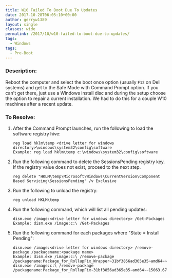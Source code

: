 ```yaml
---
title: W10 Failed To Boot Due To Updates
date: 2017-10-28T06:05:10+00:00
author: gerryw1389
layout: single
classes: wide
permalink: /2017/10/w10-failed-to-boot-due-to-updates/
tags:
  - Windows
tags:
  - Pre-Boot
---
```

<!--more-->

### Description:

Reboot the computer and select the boot once option (usually `F12` on Dell systems) and get to the Safe Mode with Command Prompt option. If you can't get there, just use a Windows install disc and during the setup choose the option to repair a current installation. We had to do this for a couple W10 machines after a recent update.

### To Resolve:

1. After the Command Prompt launches, run the following to load the software registry hive:

   ```escape
   reg load hklm\temp <drive letter for windows directory>\windows\system32\config\software
   Example: reg load hklm\temp c:\windows\system32\config\software
   ```

2. Run the following command to delete the SessionsPending registry key. If the registry value does not exist, proceed to the next step.

   ```escape
   reg delete "HKLM\temp\Microsoft\Windows\CurrentVersion\Component Based Servicing\SessionsPending" /v Exclusive
   ```

3. Run the following to unload the registry:

   ```escape
   reg unload HKLM\temp
   ```

4. Run the following command, which will list all pending updates:

   ```escape
   dism.exe /image:<drive letter for windows directory> /Get-Packages
   Example: dism.exe /image:c:\ /Get-Packages
   ```

5. Run the following command for each packages where "State = Install Pending":

   ```escape
   dism.exe /image:<drive letter for windows directory> /remove-package /packagename:<package name>
   Example: dism.exe /image:c:\ /remove-package /packagename:Package_for_RollupFix_Wrapper~31bf3856ad365e35~amd64~~15063.674.1.8
   dism.exe /image:c:\ /remove-package /packagename:Package_for_RollupFix~31bf3856ad365e35~amd64~~15063.674.1.8
   ```